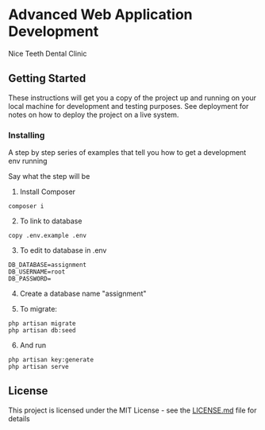 # Advanced Web Application Development

Nice Teeth Dental Clinic

## Getting Started

These instructions will get you a copy of the project up and running on your local machine for development and testing purposes. See deployment for notes on how to deploy the project on a live system.


### Installing

A step by step series of examples that tell you how to get a development env running

Say what the step will be

1. Install Composer

```
composer i
```
2. To link to database

```
copy .env.example .env

```
3. To edit to database in .env

```
DB_DATABASE=assignment
DB_USERNAME=root
DB_PASSWORD=

```
4. Create a database name "assignment"

5. To migrate:

```
php artisan migrate
php artisan db:seed
```

6. And run

```
php artisan key:generate
php artisan serve
```



## License

This project is licensed under the MIT License - see the [LICENSE.md](LICENSE.md) file for details
